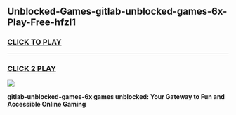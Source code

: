 
## Unblocked-Games-gitlab-unblocked-games-6x-Play-Free-hfzl1
<h3>
<a href="https://premium76.site?title=gitlab-unblocked-games-6x&ref=23A">CLICK TO PLAY</a></h3>
<hr>

<h3>
<a href="https://premium76.site?title=gitlab-unblocked-games-6x&ref=23A">CLICK 2 PLAY</a>
  
</h3>

<a href="https://premium76.site?title=gitlab-unblocked-games-6x&ref=23A"><img src="https://clearcache.store/games.png"></a>


**gitlab-unblocked-games-6x games unblocked: Your Gateway to Fun and Accessible Online Gaming**
